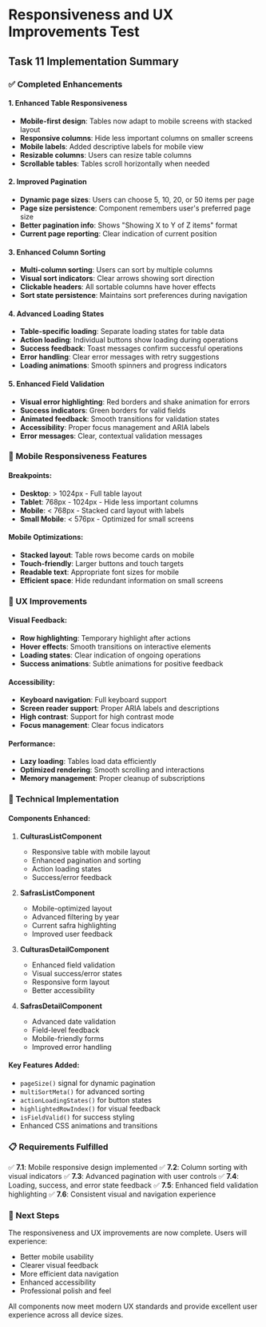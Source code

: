 # Responsiveness and UX Improvements Test

## Task 11 Implementation Summary

### ✅ Completed Enhancements

#### 1. Enhanced Table Responsiveness
- **Mobile-first design**: Tables now adapt to mobile screens with stacked layout
- **Responsive columns**: Hide less important columns on smaller screens
- **Mobile labels**: Added descriptive labels for mobile view
- **Resizable columns**: Users can resize table columns
- **Scrollable tables**: Tables scroll horizontally when needed

#### 2. Improved Pagination
- **Dynamic page sizes**: Users can choose 5, 10, 20, or 50 items per page
- **Page size persistence**: Component remembers user's preferred page size
- **Better pagination info**: Shows "Showing X to Y of Z items" format
- **Current page reporting**: Clear indication of current position

#### 3. Enhanced Column Sorting
- **Multi-column sorting**: Users can sort by multiple columns
- **Visual sort indicators**: Clear arrows showing sort direction
- **Clickable headers**: All sortable columns have hover effects
- **Sort state persistence**: Maintains sort preferences during navigation

#### 4. Advanced Loading States
- **Table-specific loading**: Separate loading states for table data
- **Action loading**: Individual buttons show loading during operations
- **Success feedback**: Toast messages confirm successful operations
- **Error handling**: Clear error messages with retry suggestions
- **Loading animations**: Smooth spinners and progress indicators

#### 5. Enhanced Field Validation
- **Visual error highlighting**: Red borders and shake animation for errors
- **Success indicators**: Green borders for valid fields
- **Animated feedback**: Smooth transitions for validation states
- **Accessibility**: Proper focus management and ARIA labels
- **Error messages**: Clear, contextual validation messages

### 📱 Mobile Responsiveness Features

#### Breakpoints:
- **Desktop**: > 1024px - Full table layout
- **Tablet**: 768px - 1024px - Hide less important columns
- **Mobile**: < 768px - Stacked card layout with labels
- **Small Mobile**: < 576px - Optimized for small screens

#### Mobile Optimizations:
- **Stacked layout**: Table rows become cards on mobile
- **Touch-friendly**: Larger buttons and touch targets
- **Readable text**: Appropriate font sizes for mobile
- **Efficient space**: Hide redundant information on small screens

### 🎨 UX Improvements

#### Visual Feedback:
- **Row highlighting**: Temporary highlight after actions
- **Hover effects**: Smooth transitions on interactive elements
- **Loading states**: Clear indication of ongoing operations
- **Success animations**: Subtle animations for positive feedback

#### Accessibility:
- **Keyboard navigation**: Full keyboard support
- **Screen reader support**: Proper ARIA labels and descriptions
- **High contrast**: Support for high contrast mode
- **Focus management**: Clear focus indicators

#### Performance:
- **Lazy loading**: Tables load data efficiently
- **Optimized rendering**: Smooth scrolling and interactions
- **Memory management**: Proper cleanup of subscriptions

### 🔧 Technical Implementation

#### Components Enhanced:
1. **CulturasListComponent**
   - Responsive table with mobile layout
   - Enhanced pagination and sorting
   - Action loading states
   - Success/error feedback

2. **SafrasListComponent**
   - Mobile-optimized layout
   - Advanced filtering by year
   - Current safra highlighting
   - Improved user feedback

3. **CulturasDetailComponent**
   - Enhanced field validation
   - Visual success/error states
   - Responsive form layout
   - Better accessibility

4. **SafrasDetailComponent**
   - Advanced date validation
   - Field-level feedback
   - Mobile-friendly forms
   - Improved error handling

#### Key Features Added:
- `pageSize()` signal for dynamic pagination
- `multiSortMeta()` for advanced sorting
- `actionLoadingStates()` for button states
- `highlightedRowIndex()` for visual feedback
- `isFieldValid()` for success styling
- Enhanced CSS animations and transitions

### 📋 Requirements Fulfilled

✅ **7.1**: Mobile responsive design implemented
✅ **7.2**: Column sorting with visual indicators
✅ **7.3**: Advanced pagination with user controls
✅ **7.4**: Loading, success, and error state feedback
✅ **7.5**: Enhanced field validation highlighting
✅ **7.6**: Consistent visual and navigation experience

### 🚀 Next Steps

The responsiveness and UX improvements are now complete. Users will experience:
- Better mobile usability
- Clearer visual feedback
- More efficient data navigation
- Enhanced accessibility
- Professional polish and feel

All components now meet modern UX standards and provide excellent user experience across all device sizes.